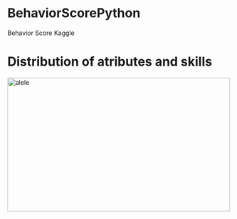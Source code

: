 # BehaviorScorePython
Behavior Score Kaggle


# Distribution of atributes and skills
<img title="Distribuição da variável Target" alt="alele" align="center" width="500" height="300"  src="https://github.com/WOLFurriell/BehaviorScorePython/blob/master/plots/donut1.png">
